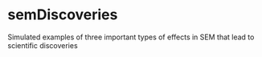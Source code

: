# semDiscoveries
Simulated examples of three important types of effects in SEM that lead to scientific discoveries
